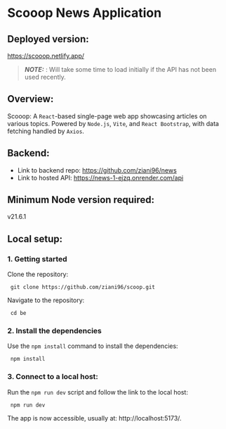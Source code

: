 # Scooop News Application

## Deployed version:

https://scooop.netlify.app/

> **_NOTE:_** : Will take some time to load initially if the API has not been used recently.

## Overview:

Scooop: A `React`-based single-page web app showcasing articles on various topics. Powered by `Node.js`, `Vite`, and `React Bootstrap`, with data fetching handled by `Axios`.

## Backend:

- Link to backend repo: https://github.com/ziani96/news
- Link to hosted API: https://news-1-ejzq.onrender.com/api

## Minimum Node version required:

v21.6.1

## Local setup:

### 1. Getting started

Clone the repository:

```
 git clone https://github.com/ziani96/scoop.git
```

Navigate to the repository:

```
 cd be
```

### 2. Install the dependencies

Use the `npm install` command to install the dependencies:

```
 npm install
```

### 3. Connect to a local host:

Run the `npm run dev` script and follow the link to the local host:

```
 npm run dev
```

The app is now accessible, usually at: http://localhost:5173/.
